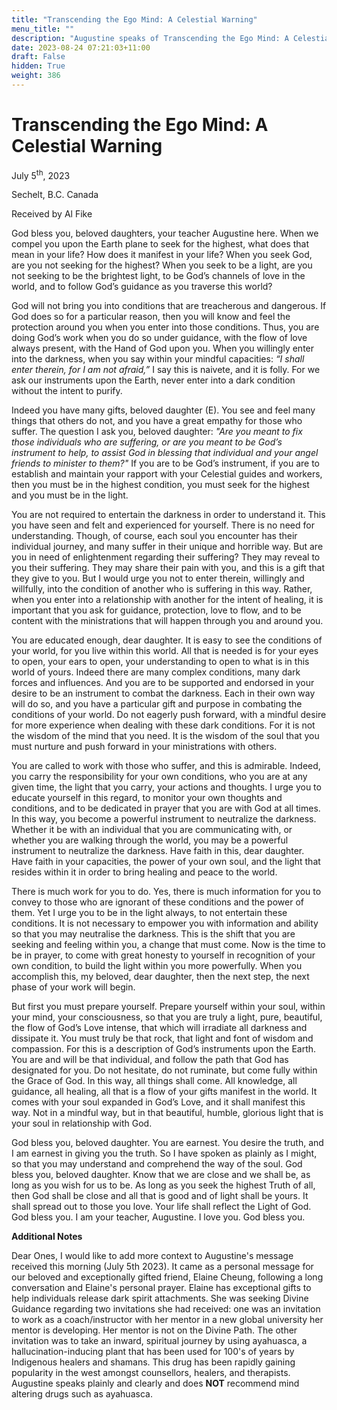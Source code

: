 ```yaml
---
title: "Transcending the Ego Mind: A Celestial Warning"
menu_title: ""
description: "Augustine speaks of Transcending the Ego Mind: A Celestial Warning"
date: 2023-08-24 07:21:03+11:00
draft: False
hidden: True
weight: 386
---
```

# Transcending the Ego Mind: A Celestial Warning 

July 5<sup>th</sup>, 2023

Sechelt, B.C. Canada

Received by Al Fike  



God bless you, beloved daughters, your teacher Augustine here. When we compel you upon the Earth plane to seek for the highest, what does that mean in your life? How does it manifest in your life? When you seek God, are you not seeking for the highest? When you seek to be a light, are you not seeking to be the brightest light, to be God’s channels of love in the world, and to follow God’s guidance as you traverse this world?

God will not bring you into conditions that are treacherous and dangerous. If God does so for a particular reason, then you will know and feel the protection around you when you enter into those conditions. Thus, you are doing God’s work when you do so under guidance, with the flow of love always present, with the Hand of God upon you. When you willingly enter into the darkness, when you say within your mindful capacities: *“I shall enter therein, for I am not afraid,”* I say this is naivete, and it is folly. For we ask our instruments upon the Earth, never enter into a dark condition without the intent to purify. 

Indeed you have many gifts, beloved daughter (E). You see and feel many things that others do not, and you have a great empathy for those who suffer. The question I ask you, beloved daughter: *"Are you meant to fix those individuals who are suffering, or are you meant to be God’s instrument to help, to assist God in blessing that individual and your angel friends to minister to them?"* If you are to be God’s instrument, if you are to establish and maintain your rapport with your Celestial guides and workers, then you must be in the highest condition, you must seek for the highest and you must be in the light.  

You are not required to entertain the darkness in order to understand it. This you have seen and felt and experienced for yourself. There is no need for understanding. Though, of course, each soul you encounter has their individual journey, and many suffer in their unique and horrible way. But are you in need of enlightenment regarding their suffering? They may reveal to you their suffering. They may share their pain with you, and this is a gift that they give to you. But I would urge you not to enter therein, willingly and willfully, into the condition of another who is suffering in this way. Rather, when you enter into a relationship with another for the intent of healing, it is important that you ask for guidance, protection, love to flow, and to be content with the ministrations that will happen through you and around you.

You are educated enough, dear daughter. It is easy to see the conditions of your world, for you live within this world. All that is needed is for your eyes to open, your ears to open, your understanding to open to what is in this world of yours. Indeed there are many complex conditions, many dark forces and influences. And you are to be supported and endorsed in your desire to be an instrument to combat the darkness. Each in their own way will do so, and you have a particular gift and purpose in combating the conditions of your world. Do not eagerly push forward, with a mindful desire for more experience when dealing with these dark conditions. For it is not the wisdom of the mind that you need. It is the wisdom of the soul that you must nurture and push forward in your ministrations with others. 

You are called to work with those who suffer, and this is admirable. Indeed, you carry the responsibility for your own conditions, who you are at any given time, the light that you carry, your actions and thoughts. I urge you to educate yourself in this regard, to monitor your own thoughts and conditions, and to be dedicated in prayer that you are with God at all times. In this way, you become a powerful instrument to neutralize the darkness. Whether it be with an individual that you are communicating with, or whether you are walking through the world, you may be a powerful instrument to neutralize the darkness. Have faith in this, dear daughter. Have faith in your capacities, the power of your own soul, and the light that resides within it in order to bring healing and peace to the world. 

There is much work for you to do. Yes, there is much information for you to convey to those who are ignorant of these conditions and the power of them. Yet I urge you to be in the light always, to not entertain these conditions. It is not necessary to empower you with information and ability so that you may neutralise the darkness. This is the shift that you are seeking and feeling within you, a change that must come. Now is the time to be in prayer, to come with great honesty to yourself in recognition of your own condition, to build the light within you more powerfully. When you accomplish this, my beloved, dear daughter, then the next step, the next phase of your work will begin. 

But first you must prepare yourself. Prepare yourself within your soul, within your mind, your consciousness, so that you are truly a light, pure, beautiful, the flow of God’s Love intense, that which will irradiate all darkness and dissipate it. You must truly be that rock, that light and font of wisdom and compassion. For this is a description of God’s instruments upon the Earth. You are and will be that individual, and follow the path that God has designated for you. Do not hesitate, do not ruminate, but come fully within the Grace of God. In this way, all things shall come. All knowledge, all guidance, all healing, all that is a flow of your gifts manifest in the world. It comes with your soul expanded in God’s Love, and it shall manifest this way. Not in a mindful way, but in that beautiful, humble, glorious light that is your soul in relationship with God.

God bless you, beloved daughter. You are earnest. You desire the truth, and I am earnest in giving you the truth. So I have spoken as plainly as I might, so that you may understand and comprehend the way of the soul. God bless you, beloved daughter. Know that we are close and we shall be, as long as you wish for us to be. As long as you seek the highest Truth of all, then God shall be close and all that is good and of light shall be yours. It shall spread out to those you love. Your life shall reflect the Light of God. God bless you. I am your teacher, Augustine. I love you. God bless you.   


**Additional Notes**

Dear Ones, I would like to add more context to Augustine's message received this morning (July 5th 2023).  It came as a personal message for our beloved and exceptionally gifted friend, Elaine Cheung, following a long conversation and Elaine's personal prayer. Elaine has exceptional gifts to help individuals release dark spirit attachments.  She was seeking Divine Guidance regarding two invitations she had received:  one was an invitation to work as a coach/instructor with her mentor in a new global university her mentor is developing.  Her mentor is not on the Divine Path.  The other invitation was to take an inward, spiritual journey by using ayahuasca, a hallucination-inducing plant that has been used for 100's of years by Indigenous healers and shamans.  This drug has been rapidly gaining popularity in the west amongst counsellors, healers, and therapists. Augustine speaks plainly and clearly and does **NOT** recommend mind altering drugs such as ayahuasca.